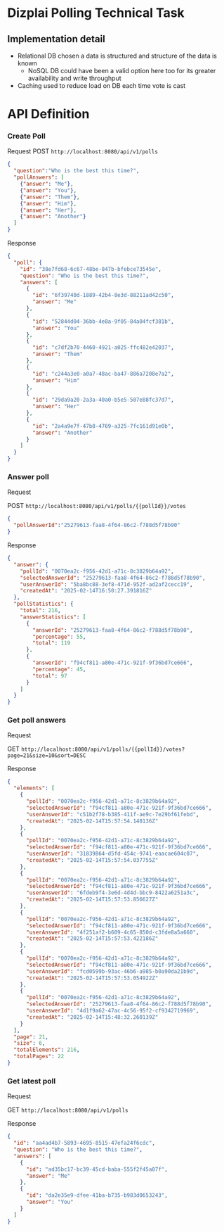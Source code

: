 # Dizplai Polling Technical Task

## Implementation detail
* Relational DB chosen a data is structured and structure of the data is known
  * NoSQL DB could have been a valid option here too for its greater availability and write throughput
* Caching used to reduce load on DB each time vote is cast

# API Definition
### Create Poll
Request
POST `http://localhost:8080/api/v1/polls`
```json
{
  "question":"Who is the best this time?",
  "pollAnswers": [
    {"answer": "Me"},
    {"answer": "You"},
    {"answer": "Them"},
    {"answer": "Him"},
    {"answer": "Her"},
    {"answer": "Another"}
  ]
}
```
Response
```json
{
  "poll": {
    "id": "38e7fd68-6c67-48be-847b-bfebce73545e",
    "question": "Who is the best this time?",
    "answers": [
      {
        "id": "6f39740d-1889-42b4-8e3d-88211ad42c50",
        "answer": "Me"
      },
      {
        "id": "52844d04-36bb-4e8a-9f05-84a04fcf381b",
        "answer": "You"
      },
      {
        "id": "c7df2b70-4460-4921-a025-ffc482e42037",
        "answer": "Them"
      },
      {
        "id": "c244a3e0-a0a7-48ac-ba47-886a7208e7a2",
        "answer": "Him"
      },
      {
        "id": "29da9a20-2a3a-40a0-b5e5-507e88fc37d7",
        "answer": "Her"
      },
      {
        "id": "2a4a9e7f-47b8-4769-a325-7fc161d91e0b",
        "answer": "Another"
      }
    ]
  }
}
```

### Answer poll
Request

POST `http://localhost:8080/api/v1/polls/{{pollId}}/votes`
```json
{
  "pollAnswerId":"25279613-faa8-4f64-86c2-f788d5f78b90"
}
```

Response
```json
{
  "answer": {
    "pollId": "0070ea2c-f956-42d1-a71c-8c3829b64a92",
    "selectedAnswerId": "25279613-faa8-4f64-86c2-f788d5f78b90",
    "userAnswerId": "5ba8bc88-3ef8-471d-952f-ad2af2cecc19",
    "createdAt": "2025-02-14T16:50:27.391816Z"
  },
  "pollStatistics": {
    "total": 216,
    "answerStatistics": [
      {
        "answerId": "25279613-faa8-4f64-86c2-f788d5f78b90",
        "percentage": 55,
        "total": 119
      },
      {
        "answerId": "f94cf811-a80e-471c-921f-9f36bd7ce666",
        "percentage": 45,
        "total": 97
      }
    ]
  }
}
```

### Get poll answers
Request

GET `http://localhost:8080/api/v1/polls/{{pollId}}/votes?page=21&size=10&sort=DESC`

Response
```json
{
  "elements": [
    {
      "pollId": "0070ea2c-f956-42d1-a71c-8c3829b64a92",
      "selectedAnswerId": "f94cf811-a80e-471c-921f-9f36bd7ce666",
      "userAnswerId": "c51b2f78-b385-411f-ae9c-7e29bf61febd",
      "createdAt": "2025-02-14T15:57:54.148136Z"
    },
    {
      "pollId": "0070ea2c-f956-42d1-a71c-8c3829b64a92",
      "selectedAnswerId": "f94cf811-a80e-471c-921f-9f36bd7ce666",
      "userAnswerId": "31839864-d5fd-454c-9741-eaacae604c07",
      "createdAt": "2025-02-14T15:57:54.037755Z"
    },
    {
      "pollId": "0070ea2c-f956-42d1-a71c-8c3829b64a92",
      "selectedAnswerId": "f94cf811-a80e-471c-921f-9f36bd7ce666",
      "userAnswerId": "6fdeb9f4-3e6d-4d4d-bbc9-8422a6251a3c",
      "createdAt": "2025-02-14T15:57:53.856627Z"
    },
    {
      "pollId": "0070ea2c-f956-42d1-a71c-8c3829b64a92",
      "selectedAnswerId": "f94cf811-a80e-471c-921f-9f36bd7ce666",
      "userAnswerId": "4f251af2-b609-4c65-850d-c3fde8a5a660",
      "createdAt": "2025-02-14T15:57:53.422186Z"
    },
    {
      "pollId": "0070ea2c-f956-42d1-a71c-8c3829b64a92",
      "selectedAnswerId": "f94cf811-a80e-471c-921f-9f36bd7ce666",
      "userAnswerId": "fcd0599b-93ac-46b6-a985-b0a90da21b9d",
      "createdAt": "2025-02-14T15:57:53.054922Z"
    },
    {
      "pollId": "0070ea2c-f956-42d1-a71c-8c3829b64a92",
      "selectedAnswerId": "25279613-faa8-4f64-86c2-f788d5f78b90",
      "userAnswerId": "4d1f9a62-47ac-4c56-95f2-cf9342719969",
      "createdAt": "2025-02-14T15:48:32.260139Z"
    }
  ],
  "page": 21,
  "size": 6,
  "totalElements": 216,
  "totalPages": 22
}
```

### Get latest poll
Request

GET `http://localhost:8080/api/v1/polls`

Response
```json
{
  "id": "aa4ad4b7-5893-4695-8515-47efa24f6cdc",
  "question": "Who is the best this time?",
  "answers": [
    {
      "id": "ad35bc17-bc39-45cd-baba-555f2f45a07f",
      "answer": "Me"
    },
    {
      "id": "da2e35e9-dfee-41ba-b735-b983d0653243",
      "answer": "You"
    }
  ]
}
```
